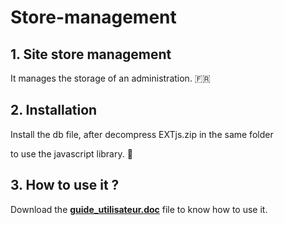 # Store-management

## 1. Site store management

It manages the storage of an administration. 🇫🇷

## 2. Installation

Install the db file, after decompress EXTjs.zip in the same folder

to use the javascript library. 🥇

## 3. How to use it ?

Download the [**guide_utilisateur.doc**](https://github.com/regismeyssonnier/Store-management/blob/main/guide%20utilisateur.doc) file to know how to use it.
